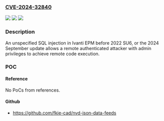### [CVE-2024-32840](https://cve.mitre.org/cgi-bin/cvename.cgi?name=CVE-2024-32840)
![](https://img.shields.io/static/v1?label=Product&message=EPM&color=blue)
![](https://img.shields.io/static/v1?label=Version&message=2024%20September%20Security%20Update%3C%202024%20September%20Security%20Update%20&color=brighgreen)
![](https://img.shields.io/static/v1?label=Vulnerability&message=n%2Fa&color=brighgreen)

### Description

An unspecified SQL injection in Ivanti EPM before 2022 SU6, or the 2024 September update allows a remote authenticated attacker with admin privileges to achieve remote code execution.

### POC

#### Reference
No PoCs from references.

#### Github
- https://github.com/fkie-cad/nvd-json-data-feeds

